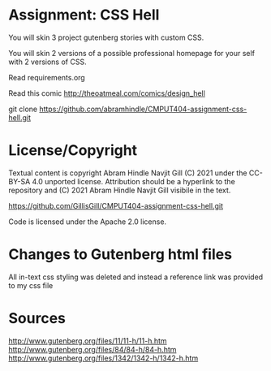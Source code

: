 Assignment: CSS Hell
====================

You will skin 3 project gutenberg stories with custom CSS.

You will skin 2 versions of a possible professional homepage for your
self with 2 versions of CSS.

Read requirements.org

Read this comic http://theoatmeal.com/comics/design_hell

git clone https://github.com/abramhindle/CMPUT404-assignment-css-hell.git

License/Copyright
=================

Textual content is copyright Abram Hindle Navjit Gill (C) 2021 under the CC-BY-SA
4.0 unported license. Attribution should be a hyperlink to the
repository and (C) 2021 Abram Hindle Navjit Gill visibile in the text.

https://github.com/GillisGill/CMPUT404-assignment-css-hell.git

Code is licensed under the Apache 2.0 license.

Changes to Gutenberg html files
===============================

All in-text css styling was deleted and instead a reference link was provided to my css file

Sources
=======
http://www.gutenberg.org/files/11/11-h/11-h.htm
http://www.gutenberg.org/files/84/84-h/84-h.htm
http://www.gutenberg.org/files/1342/1342-h/1342-h.htm

